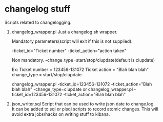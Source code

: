 # changelog stuff
 Scripts related to changelogging. 

1. changelog_wrapper.pl
	Just a changelog.sh wrapper. 
	
	Mandatory parameters(script will exit if this is not supplied). 

	-ticket_id="Ticket number"
	-ticket_action="action taken"

	Non mandatory.
	-change_type=start/stop/ciupdate(default is ciupdate)

	Ex:
	Ticket number = 123456-131072
	Ticket action = "Blah blah blah"
	change_type = start/stop/ciupdate

	changelog_wrapper.pl -ticket_id=123456-131072 -ticket_action="Blah blah blah" -change_type=ciupdate
	or
	changelog_wrapper.pl -ticket_id=123456-131072 -ticket_action="Blah blah blah" 
	


2. json_writer.sql
	Script that can be used to write json date to change.log. 
	It can be added to sql or plsql scripts to record atomic changes. This will avoid extra jobs/hacks on writing stuff to kibana.
	
	